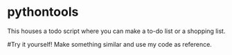 # pythontools
This houses a todo script where you can make a to-do list or a shopping list.

#Try it yourself! Make something similar and use my code as reference.

